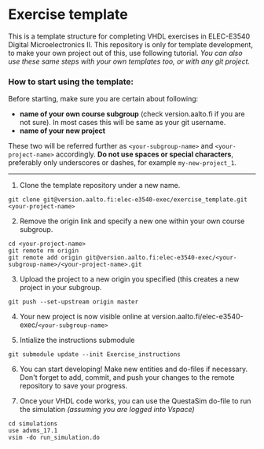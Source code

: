 Exercise template
=================

This is a template structure for completing VHDL exercises in ELEC-E3540
Digital Microelectronics II. This repository is only for template development, to
make your own project out of this, use following tutorial. _You can also use
these same steps with your own templates too, or with any git project._

### How to start using the template:

Before starting, make sure you are certain about following:

* __name of your own course subgroup__ (check version.aalto.fi if you are not sure). In most cases this will be same as your git username.
* __name of your new project__

These two will be referred further as `<your-subgroup-name>` and `<your-project-name>` accordingly.
__Do not use spaces or special characters__, preferably only underscores or dashes, for example `my-new-project_1`.

---

1. Clone the template repository under a new name.

```
git clone git@version.aalto.fi:elec-e3540-exec/exercise_template.git <your-project-name>
```

2. Remove the origin link and specify a new one within your own course
   subgroup.

```
cd <your-project-name>
git remote rm origin
git remote add origin git@version.aalto.fi:elec-e3540-exec/<your-subgroup-name>/<your-project-name>.git
```

3. Upload the project to a new origin you specified (this creates a new project
   in your subgroup.

```
git push --set-upstream origin master
```

4. Your new project is now visible online at
   version.aalto.fi/elec-e3540-exec/`<your-subgroup-name>`

5. Intialize the instructions submodule

```
git submodule update --init Exercise_instructions
```

6. You can start developing! Make new entities and do-files if necessary. Don't
   forget to add, commit, and push your changes to the remote repository to
   save your progress.

7. Once your VHDL code works, you can use the QuestaSim do-file to run
   the simulation _(assuming you are logged into Vspace)_

```
cd simulations
use advms_17.1
vsim -do run_simulation.do
```

